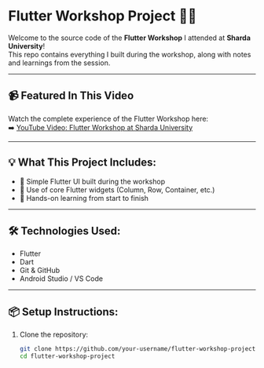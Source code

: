 # Flutter Workshop Project 🧑‍💻

Welcome to the source code of the **Flutter Workshop** I attended at **Sharda University**!  
This repo contains everything I built during the workshop, along with notes and learnings from the session.

---

## 📹 Featured In This Video  
Watch the complete experience of the Flutter Workshop here:  
➡️ [YouTube Video:  Flutter Workshop at Sharda University]([https://www.youtube.com/your-video-link](https://www.youtube.com/watch?v=_85pXRpRxyc))

---

## 💡 What This Project Includes:
- 📱 Simple Flutter UI built during the workshop
- 🧱 Use of core Flutter widgets (Column, Row, Container, etc.)
- 🚀 Hands-on learning from start to finish

---

## 🛠️ Technologies Used:
- Flutter
- Dart
- Git & GitHub
- Android Studio / VS Code

---

## 📦 Setup Instructions:
1. Clone the repository:
   ```bash
   git clone https://github.com/your-username/flutter-workshop-project.git
   cd flutter-workshop-project
